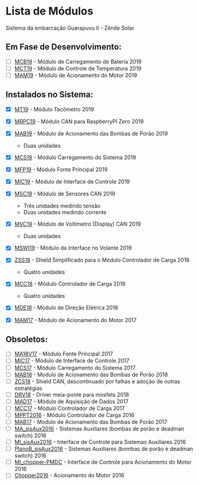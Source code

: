 # Lista de Módulos
Sistema da embarcação Guarapuvu II - Zênite Solar

## Em Fase de Desenvolvimento:
- [ ] [MCB19](https://github.com/ZeniteSolar/MCB19) - Módulo de Carregamento de Bateria 2019  
- [ ] [MCT19](https://github.com/ZeniteSolar/MCT19) - Módulo de Controle de Temperatura 2019  
- [ ] [MAM19](https://github.com/ZeniteSolar/MAM19) - Módulo de Acionamento do Motor 2019  

## Instalados no Sistema:
- [x] [MT19](https://github.com/ZeniteSolar/MT19) - Módulo Tacômetro 2019  
- [x] [MRPC19](https://github.com/ZeniteSolar/MRPC19) - Módulo CAN para RaspberryPI Zero 2019  
- [x] [MAB19](https://github.com/ZeniteSolar/MAB19) - Módulo de Acionamento das Bombas de Porão 2019  
  - Duas unidades  
- [x] [MCS19](https://github.com/ZeniteSolar/MCS19) - Módulo Carregamento do Sistema 2019  
- [x] [MFP19](https://github.com/ZeniteSolar/MFP19) - Módulo Fonte Principal 2019  
- [x] [MIC19](https://github.com/ZeniteSolar/MIC19) - Módulo de Interface de Controle 2019  
- [x] [MSC19](https://github.com/ZeniteSolar/MSC19) - Módulo de Sensores CAN 2019  
  - Três unidades medindo tensão  
  - Duas unidades medindo corrente  
- [x] [MVC19](https://github.com/ZeniteSolar/MVC19) - Módulo de Voltímetro (Display) CAN 2019  
  - Duas unidades  
- [x] [MSWI19](https://github.com/ZeniteSolar/MSWI19) - Módulo da Interface no Volante 2019  
- [x] [ZSS18](https://github.com/ZeniteSolar/ZSS18) - Shield Simplificado para o Módulo Controlador de Carga 2018  
  - Quatro unidades
- [x] [MCC18](https://github.com/ZeniteSolar/MCC18) - Módulo Controlador de Carga 2018  
  - Quatro unidades  
- [x] [MDE18]() - Módulo de Direção Elétrica 2018  
- [x] [MAM17](https://github.com/ZeniteSolar/MAM17) - Módulo de Acionamento do Motor 2017  


## Obsoletos:
- [ ] [MA18V17](https://github.com/ZeniteSolar/MA18V17) - Módulo Fonte Principal 2017  
- [ ] [MIC17](https://github.com/ZeniteSolar/MIC17) - Módulo de Interface de Controle 2017  
- [ ] [MCS17](https://github.com/ZeniteSolar/MCS17) - Módulo Carregamento do Sistema 2017  
- [ ] [MAB18](https://github.com/ZeniteSolar/MAB18) - Modulo de Acionamento das Bombas de Porão 2018  
- [ ] [ZCS18](https://github.com/ZeniteSolar/ZCS18) - Shield CAN, descontinuado por falhas e adoção de outras estratégias  
- [ ] [DRV18](https://github.com/ZeniteSolar/DRV18) - Driver meia-ponte para mosfets 2018  
- [ ] [MAD17](https://github.com/ZeniteSolar/MAD17) - Módulo de Aquisição de Dados 2017  
- [ ] [MCC17](https://github.com/ZeniteSolar/MCC17) - Módulo Controlador de Carga 2017  
- [ ] [MPPT2016](https://github.com/ZeniteSolar/MPPT2016) - Módulo Controlador de Carga 2016  
- [ ] [MAB17](https://github.com/ZeniteSolar/MAB17) - Modulo de Acionamento das Bombas de Porão 2017  
- [ ] [MA_sisAux2016](https://github.com/ZeniteSolar/MA_sisAux2016) - Sistemas Auxiliares (bombas de porão e deadman switch) 2016  
- [ ] [MI_sisAux2016](https://github.com/ZeniteSolar/MI_sisAux2016) - Interface de Controle para Sistemas Auxiliares 2016  
- [ ] [PlanoB_sisAux2016](https://github.com/ZeniteSolar/PlanoB_sisAux2016) - Sistemas Auxiliares (bombas de porão e deadman switch) 2016  
- [ ] [MI_chopper-PMDC](https://github.com/ZeniteSolar/MI_chopper-PMDC) - Interface de Controle para Acionamento do Motor 2016  
- [ ] [Chopper2016](https://github.com/ZeniteSolar/Chopper2016) - Acionamento do Motor 2016  
